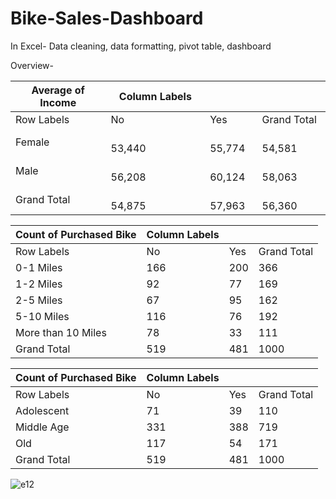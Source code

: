 # Bike-Sales-Dashboard
In Excel- Data cleaning, data formatting, pivot table, dashboard

Overview-

| Average of Income | Column Labels                |           |                  |
| ----------------- | ---------------------------- | --------- | ---------------- |
| Row Labels        | No                           | Yes       | Grand Total      |
| Female            |                       53,440 |    55,774 |           54,581 |
| Male              |                       56,208 |    60,124 |           58,063 |
| Grand Total       |                       54,875 |    57,963 |           56,360 |


| Count of Purchased Bike | Column Labels |     |             |
| ----------------------- | ------------- | --- | ----------- |
| Row Labels              | No            | Yes | Grand Total |
| 0-1 Miles               | 166           | 200 | 366         |
| 1-2 Miles               | 92            | 77  | 169         |
| 2-5 Miles               | 67            | 95  | 162         |
| 5-10 Miles              | 116           | 76  | 192         |
| More than 10 Miles      | 78            | 33  | 111         |
| Grand Total             | 519           | 481 | 1000        |


| Count of Purchased Bike | Column Labels |     |             |
| ----------------------- | ------------- | --- | ----------- |
| Row Labels              | No            | Yes | Grand Total |
| Adolescent              | 71            | 39  | 110         |
| Middle Age              | 331           | 388 | 719         |
| Old                     | 117           | 54  | 171         |
| Grand Total             | 519           | 481 | 1000        |

![e12](https://user-images.githubusercontent.com/92994762/218709203-fc16b920-dc17-49a6-b913-ef4d373ebf67.jpg)
